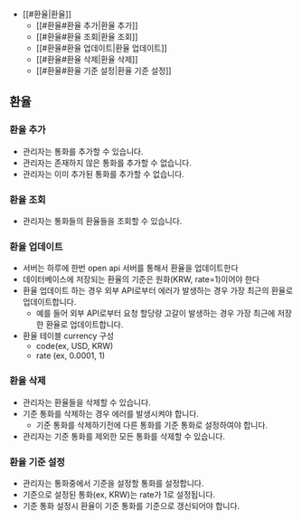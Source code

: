 
- [[#환율|환율]]
	- [[#환율#환율 추가|환율 추가]]
	- [[#환율#환율 조회|환율 조회]]
	- [[#환율#환율 업데이트|환율 업데이트]]
	- [[#환율#환율 삭제|환율 삭제]]
	- [[#환율#환율 기준 설정|환율 기준 설정]]


## 환율
### 환율 추가
- 관리자는 통화를 추가할 수 있습니다.
- 관리자는 존재하지 않은 통화를 추가할 수 없습니다.
- 관리자는 이미 추가된 통화를 추가할 수 없습니다.

### 환율 조회
- 관리자는 통화들의 환율들을 조회할 수 있습니다.

### 환율 업데이트
- 서버는 하루에 한번 open api 서버를 통해서 환율을 업데이트한다
- 데이터베이스에 저장되는 환율의 기준은 원화(KRW, rate=1)이어야 한다
- 환율 업데이트 하는 경우 외부 API로부터 에러가 발생하는 경우 가장 최근의 환율로 업데이트합니다.
	- 예를 들어 외부 API로부터 요청 할당량 고갈이 발생하는 경우 가장 최근에 저장한 환율로 업데이트합니다.
- 환율 테이블 currency 구성
	- code(ex, USD, KRW)
	- rate (ex, 0.0001, 1)

### 환율 삭제
- 관리자는 환율들을 삭제할 수 있습니다.
- 기준 통화를 삭제하는 경우 에러를 발생시켜야 합니다.
	- 기준 통화를 삭제하기전에 다른 통화를 기준 통화로 설정하여야 합니다.
- 관리자는 기준 통화를 제외한 모든 통화를 삭제할 수 있습니다.

### 환율 기준 설정
- 관리자는 통화중에서 기준을 설정할 통화를 설정합니다.
- 기준으로 설정된 통화(ex, KRW)는 rate가 1로 설정됩니다.
- 기준 통화 설정시 환율이 기준 통화를 기준으로 갱신되어야 합니다.